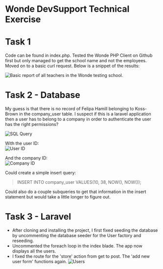 # Wonde DevSupport Technical Exercise

# Task 1
Code can be found in index.php.
Tested the Wonde PHP Client on Github first but only managed to get the school name and not the employees. Moved on to a basic curl request. Below is a snippet of the results:

![Basic report of all teachers in the Wonde testing school.](https://gyazo.com/082170d82307ee1ba97a6cceb71318af.png)

# Task 2 - Database
My guess is that there is no record of Felipa Hamill belonging to Koss-Brown in the company_user table. I suspect if this is a laravel application then a user has to belong to a company in order to authenticate the user has the right permissions?

![SQL Query](https://gyazo.com/5d0fac37dff1b0917913c7dd0b1c1243.png)

With the user ID:<br />
![User ID](https://gyazo.com/6eefe9248b8f50390801007ba4c96804.png)

And the company ID:<br />
![Company ID](https://gyazo.com/a54f78f5bfbf0c73d6075ef8f6bce643.png)

Could create a simple insert query:
> INSERT INTO company_user VALUES(10, 38, NOW(), NOW());

Could also do a couple subqueries to get that information in the insert statement but would take a little longer to figure out.

# Task 3 - Laravel
- After cloning and installing the project, I first fixed seeding the database by uncommenting the database seeder for the User factory and reseeding.
- Uncommented the foreach loop in the index blade. The app now displays all the users.
- I fixed the route for the 'store' action from get to post. The 'add new user form' functions again.
![Users](https://gyazo.com/9ab9f12f666e74a1547a09c1092c83ef.png)
